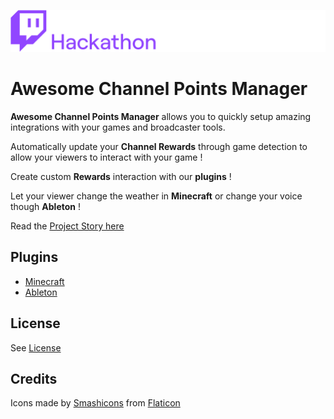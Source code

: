 ![Twitch Channel Points Hackathon](./channel_points_hackathon.png)

# Awesome Channel Points Manager

**Awesome Channel Points Manager** allows you to quickly setup amazing integrations with your games and broadcaster tools.

Automatically update your **Channel Rewards** through game detection to allow your viewers to interact with your game !

Create custom **Rewards** interaction with our **plugins** !

Let your viewer change the weather in **Minecraft** or change your voice though **Ableton** !

Read the [Project Story here](./STORY.md)

## Plugins

- [Minecraft](./docs/plugins/Minecraft.md)
- [Ableton](./docs/plugins/Ableton.md)

## License

See [License](LICENSE)

## Credits

Icons made by [Smashicons](https://www.flaticon.com/authors/smashicons) from [Flaticon](www.flaticon.com)
